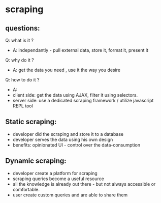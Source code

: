 scraping
====

questions:
---
Q: what is it ?
- A: independantly - pull external data, store it, format it, present it

Q: why do it ?
- A: get the data you need , use it the way you desire

Q: how to do it ?
- A: 
- client side: get the data using AJAX, filter it using selectors.
- server side: use a dedicated scraping framework / utilize javascript REPL tool

**Static scraping:**
-----
- developer did the scraping and store it to a database
- developer serves the data using his own design
- benefits: opinionated UI - control over the data-consumption

**Dynamic scraping:**
-----
- developer create a platform for scraping
- scraping queries become a useful resource 
- all the knowledge is already out there - but not always accessible or comfortable.
- user create custom queries and are able to share them
